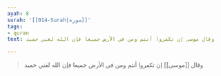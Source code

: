 ```yaml
---
ayah: 8
surah: '[[014-Surah|سورة]]'
tags:
- quran
text: وقال موسى إن تكفروا أنتم ومن في الأرض جميعا فإن الله لغني حميد

---
```

> وقال [[موسى]] إن تكفروا أنتم ومن في الأرض جميعا فإن الله لغني حميد
